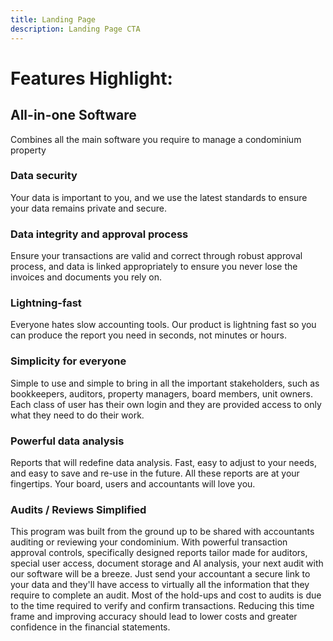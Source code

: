 ```yaml
---
title: Landing Page
description: Landing Page CTA
---
```


# Features Highlight:  
## All-in-one Software   
Combines all the main software you require to manage a condominium property 
 
### Data security   
Your data is important to you, and we use the latest standards to ensure your data remains private and secure.  
 
### Data integrity and approval process   
Ensure your transactions are valid and correct through robust approval process, and data is linked appropriately to ensure you never lose the invoices and documents you rely on.  

### Lightning-fast   
Everyone hates slow accounting tools. Our product is lightning fast so you can produce the report you need in seconds, not minutes or hours.   

 
### Simplicity for everyone   
Simple to use and simple to bring in all the important stakeholders, such as bookkeepers, auditors, property managers, board members, unit owners.  Each class of user has their own login and they are provided access to only what they need to do their work.   

### Powerful data analysis   
Reports that will redefine data analysis.  Fast, easy to adjust to your needs, and easy to save and re-use in the future.  All these reports are at your fingertips.  Your board, users and accountants will love you.   

### Audits / Reviews Simplified  
This program was built from the ground up to be shared with accountants auditing or reviewing your condominium.  With powerful transaction approval controls, specifically designed reports tailor made for auditors, special user access, document storage and AI analysis, your next audit with our software will be a breeze.  Just send your accountant a secure link to your data and they'll have access to virtually all the information that they require to complete an audit.  Most of the hold-ups and cost to audits is due to the time required to verify and confirm transactions. Reducing this time frame and improving accuracy should lead to lower costs and greater confidence in the financial statements.  

 

 

 

 

 